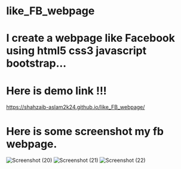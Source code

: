 # like_FB_webpage
# I create a webpage like Facebook using html5 css3 javascript bootstrap...
# Here is demo link !!!
https://shahzaib-aslam2k24.github.io/like_FB_webpage/
# Here is some screenshot my fb webpage.
![Screenshot (20)](https://github.com/Shahzaib-Aslam2k24/like_FB_webpage/assets/156350344/04115d8b-b10c-430b-bdc9-fcc523c65367)
![Screenshot (21)](https://github.com/Shahzaib-Aslam2k24/like_FB_webpage/assets/156350344/df1f77f7-2e74-4710-ab41-618b1fce3616)
![Screenshot (22)](https://github.com/Shahzaib-Aslam2k24/like_FB_webpage/assets/156350344/af62d0b5-61f3-4a32-bb17-7be2464960d7)
